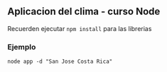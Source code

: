 ## Aplicacion del clima - curso Node

Recuerden ejecutar ```npm install``` para las librerias

### Ejemplo

```
node app -d "San Jose Costa Rica"
```

